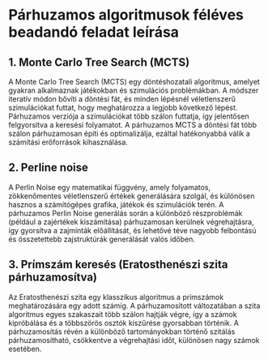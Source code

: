 # Párhuzamos algoritmusok féléves beadandó feladat leírása
## 1. Monte Carlo Tree Search (MCTS)
A Monte Carlo Tree Search (MCTS) egy döntéshozatali algoritmus, 
amelyet gyakran alkalmaznak játékokban és szimulációs problémákban. 
A módszer iteratív módon bővíti a döntési fát, és minden lépésnél véletlenszerű szimulációkat futtat, 
hogy meghatározza a legjobb következő lépést. Párhuzamos verziója a szimulációkat több szálon futtatja, 
így jelentősen felgyorsítva a keresési folyamatot. 
A párhuzamos MCTS a döntési fát több szálon párhuzamosan építi és optimalizálja, 
ezáltal hatékonyabbá válik a számítási erőforrások kihasználása.

## 2. Perline noise
A Perlin Noise egy matematikai függvény, 
amely folyamatos, zökkenőmentes véletlenszerű értékek generálására szolgál, 
és különösen hasznos a számítógépes grafika, játékok és szimulációk terén. 
A párhuzamos Perlin Noise generálás során a különböző részproblémák 
(például a zajértékek kiszámítása) párhuzamosan kerülnek végrehajtásra, 
így gyorsítva a zajminták előállítását, 
és lehetővé téve nagyobb felbontású és összetettebb zajstruktúrák generálását valós időben.

## 3. Prímszám keresés (Eratosthenészi szita párhuzamosítva)
Az Eratosthenészi szita egy klasszikus algoritmus a prímszámok meghatározására egy adott számig. 
A párhuzamosított változatában a szita algoritmus egyes szakaszait több szálon hajtják végre, 
így a számok kipróbálása és a többszörös osztók kiszűrése gyorsabban történik. 
A párhuzamosítás révén a különböző tartományokban történő szitálás párhuzamosítható, 
csökkentve a végrehajtási időt, különösen nagy számok esetében.
